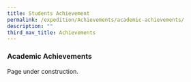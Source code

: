 ```yaml
---
title: Students Achievement
permalink: /expedition/Achievements/academic-achievements/
description: ""
third_nav_title: Achievements
---
```



### Academic Achievements

Page under construction.